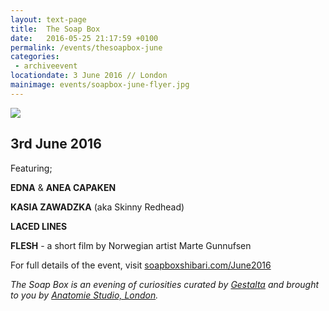 ```yaml
---
layout: text-page
title:  The Soap Box
date:   2016-05-25 21:17:59 +0100
permalink: /events/thesoapbox-june
categories:
 - archiveevent
locationdate: 3 June 2016 // London
mainimage: events/soapbox-june-flyer.jpg
---
```

<img src="{{site.baseurl}}/img/events/soapbox-june-flyer.jpg" class="text-image-left" />

<h2 class="information-text-h2">3rd June 2016</h2>

Featuring;

**EDNA** & **ANEA CAPAKEN**

**KASIA ZAWADZKA** (aka Skinny Redhead)

**LACED LINES**

**FLESH** - a short film by Norwegian artist Marte Gunnufsen

For full details of the event, visit <a href="http://soapboxshibari.com/April2016" target= "_blank_">soapboxshibari.com/June2016</a>

*The Soap Box is an evening of curiosities curated by <a href="http://gestalta.co.uk" target= "_blank_">Gestalta</a> and brought to you by <a href="http://anatomiestudio.com" target="_blank_">Anatomie Studio, London</a>.*
